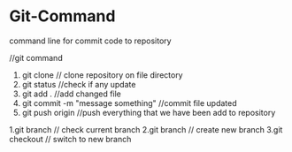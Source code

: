 # Git-Command
command line for commit code to repository

//git command
 1. git clone <repo link>                     // clone repository on file directory
 2. git status                                //check if any update
 3. git add .                                 //add changed file
 4. git commit -m "message something"         //commit file updated
 5. git push origin <branch name>             //push everything that we have been add to repository


  1.git branch                               // check current branch
  2.git branch <name new branch>             // create new branch
  3.git checkout <name new branch>           // switch to new branch
